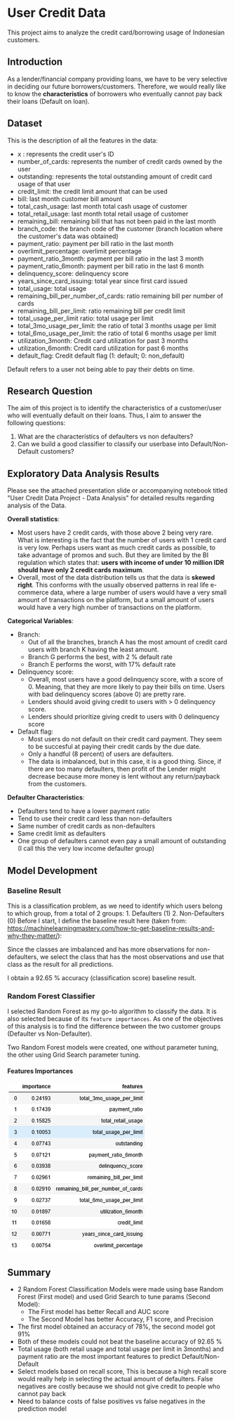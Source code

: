 # User Credit Data

This project aims to analyze the credit card/borrowing usage of Indonesian customers.

## Introduction

As a lender/financial company providing loans, we have to be very selective in deciding our future borrowers/customers.
Therefore, we would really like to know the **characteristics** of borrowers who eventually cannot pay back their loans (Default on loan).

## Dataset

This is the description of all the features in the data:

- x : represents the credit user's ID
- number_of_cards: represents the number of credit cards owned by the user
- outstanding: represents the total outstanding amount of credit card usage of that user
- credit_limit: the credit limit amount that can be used
- bill: last month customer bill amount
- total_cash_usage: last month total cash usage of customer
- total_retail_usage: last month total retail usage of customer
- remaining_bill: remaining bill that has not been paid in the last month
- branch_code: the branch code of the customer (branch location where the customer's data was obtained)
- payment_ratio: payment per bill ratio in the last month
- overlimit_percentage: overlimit percentage
- payment_ratio_3month: payment per bill ratio in the last 3 month
- payment_ratio_6month: payment per bill ratio in the last 6 month
- delinquency_score: delinquency score
- years_since_card_issuing: total year since first card issued
- total_usage: total usage
- remaining_bill_per_number_of_cards: ratio remaining bill per number of cards
- remaining_bill_per_limit: ratio remaining bill per credit limit
- total_usage_per_limit ratio: total usage per limit
- total_3mo_usage_per_limit: the ratio of total 3 months usage per limit
- total_6mo_usage_per_limit: the ratio of total 6 months usage per limit
- utilization_3month: Credit card utilization for past 3 months
- utilization_6month: Credit card utilization for past 6 months
- default_flag: Credit default flag (1: default; 0: non_default)

Default refers to a user not being able to pay their debts on time.

## Research Question

The aim of this project is to identify the characteristics of a customer/user who will eventually default on their loans. Thus, I aim to answer the following questions:

1. What are the characteristics of defaulters vs non defaulters?
2. Can we build a good classifier to classify our userbase into Default/Non-Default customers?

## Exploratory Data Analysis Results

Please see the attached presentation slide or accompanying notebook titled "User Credit Data Project - Data Analysis" for detailed results regarding analysis of the Data.

**Overall statistics**:

- Most users have 2 credit cards, with those above 2 being very rare.
  What is interesting is the fact that the number of users with 1 credit card is very low.
  Perhaps users want as much credit cards as possible, to take advantage of promos and such. But they are limited by the BI regulation which states that:
  **users with income of under 10 million IDR should have only 2 credit cards maximum**.
- Overall, most of the data distribution tells us that the data is **skewed right**. This conforms with the usually observed patterns in real life e-commerce data, where a large number of users would have a very small amount of transactions on the platform, but a small amount of users would have a very high number of transactions on the platform.

**Categorical Variables**:

- Branch:
  - Out of all the branches, branch A has the most amount of credit card users with branch K having the least amount.
  - Branch G performs the best, with 2 % default rate
  - Branch E performs the worst, with 17% default rate
- Delinquency score:
  - Overall, most users have a good delinquency score, with a score of 0. Meaning, that they are more likely to pay their bills on time. Users with bad delinquency scores (above 0) are pretty rare.
  - Lenders should avoid giving credit to users with > 0 delinquency score.
  - Lenders should prioritize giving credit to users with 0 delinquency score
- Default flag:
  - Most users do not default on their credit card payment. They seem to be succesful at paying their credit cards by the due date.
  - Only a handful (8 percent) of users are defaulters.
  - The data is imbalanced, but in this case, it is a good thing. Since, if there are too many defaulters, then profit of the Lender might decrease because more money is lent
    without any return/payback from the customers.

**Defaulter Characteristics**:

- Defaulters tend to have a lower payment ratio
- Tend to use their credit card less than non-defaulters
- Same number of credit cards as non-defaulters
- Same credit limit as defaulters
- One group of defaulters cannot even pay a small amount of outstanding (I call this the very low income defaulter group)

## Model Development

### Baseline Result

This is a classification problem, as we need to identify which users belong to which group, from a total of 2 groups: 1. Defaulters (1) 2. Non-Defaulters (0)
Before I start, I define the baseline result here (taken from: https://machinelearningmastery.com/how-to-get-baseline-results-and-why-they-matter/):

Since the classes are imbalanced and has more observations for non-defaulters, we select the class that has the most observations and use that class as the result for all predictions.

I obtain a 92.65 % accuracy (classification score) baseline result.

### Random Forest Classifier

I selected Random Forest as my go-to algorithm to classify the data. It is also selected because of its `feature importances`. As one of the objectives of this analysis
is to find the difference between the two customer groups (Defaulter vs Non-Defaulter).

Two Random Forest models were created, one without parameter tuning, the other using Grid Search parameter tuning.

#### Features Importances

![Features Importances](\images\features-importances.png)

## Summary

- 2 Random Forest Classification Models were made using base Random Forest (First model) and used Grid Search to tune params (Second Model):
  - The First model has better Recall and AUC score
  - The Second Model has better Accuracy, F1 score, and Precision
- The first model obtained an accuracy of 78%, the second model got 91%
- Both of these models could not beat the baseline accuracy of 92.65 %
- Total usage (both retail usage and total usage per limit in 3months) and payment ratio are the most important features to predict Default/Non-Default
- Select models based on recall score, This is because a high recall score would really help in selecting the actual amount of defaulters. False negatives are costly because we should not give credit to people who cannot pay back
- Need to balance costs of false positives vs false negatives in the prediction model

